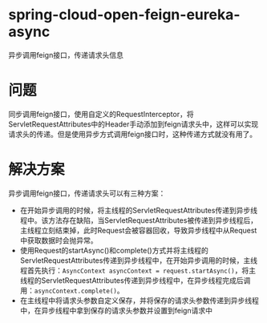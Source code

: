# spring-cloud-open-feign-eureka-async

异步调用feign接口，传递请求头信息

# 问题

同步调用feign接口，使用自定义的RequestInterceptor，将ServletRequestAttributes中的Header手动添加到feign请求头中，这样可以实现请求头的传递。但是使用异步方式调用feign接口时，这种传递方式就没有用了。

# 解决方案

异步调用feign接口，传递请求头可以有三种方案：

- 在开始异步调用的时候，将主线程的ServletRequestAttributes传递到异步线程中。该方法存在缺陷，当ServletRequestAttributes被传递到异步线程后，主线程立刻结束掉，此时Request会被容器回收，导致异步线程中从Request中获取数据时会抛异常。
- 使用Request的startAsync()和complete()方式并将主线程的ServletRequestAttributes传递到异步线程中，在开始异步调用的时候，主线程首先执行：`AsyncContext asyncContext = request.startAsync()`，将主线程的ServletRequestAttributes传递到异步线程中，在异步线程完成后调用：`asyncContext.complete()`。
- 在主线程中将请求头参数自定义保存，并将保存的请求头参数传递到异步线程中，在异步线程中拿到保存的请求头参数并设置到feign请求中